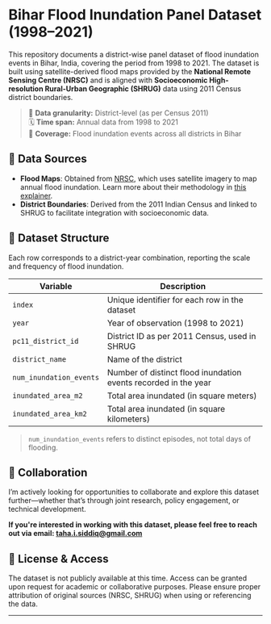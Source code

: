 # Bihar Flood Inundation Panel Dataset (1998–2021)

This repository documents a district-wise panel dataset of flood inundation events in Bihar, India, covering the period from 1998 to 2021. The dataset is built using satellite-derived flood maps provided by the **National Remote Sensing Centre (NRSC)** and is aligned with **Socioeconomic High-resolution Rural-Urban Geographic (SHRUG)** data using 2011 Census district boundaries.

> 📍 **Data granularity:** District-level (as per Census 2011)  
> 🗓️ **Time span:** Annual data from 1998 to 2021  
> 🌊 **Coverage:** Flood inundation events across all districts in Bihar

## 📡 Data Sources

- **Flood Maps**: Obtained from [NRSC](https://bhuvan-app1.nrsc.gov.in/thematic/thematic/index.php), which uses satellite imagery to map annual flood inundation. Learn more about their methodology in [this explainer](https://bhuvan-app1.nrsc.gov.in/bhuvan_links.php#flood).
- **District Boundaries**: Derived from the 2011 Indian Census and linked to SHRUG to facilitate integration with socioeconomic data.

## 📁 Dataset Structure

Each row corresponds to a district-year combination, reporting the scale and frequency of flood inundation.

| Variable                | Description                                                                 |
|------------------------|-----------------------------------------------------------------------------|
| `index`                | Unique identifier for each row in the dataset                               |
| `year`                 | Year of observation (1998 to 2021)                                          |
| `pc11_district_id`     | District ID as per 2011 Census, used in SHRUG                               |
| `district_name`        | Name of the district                                                        |
| `num_inundation_events`| Number of distinct flood inundation events recorded in the year             |
| `inundated_area_m2`    | Total area inundated (in square meters)                                     |
| `inundated_area_km2`   | Total area inundated (in square kilometers)                                  |

> `num_inundation_events` refers to distinct episodes, not total days of flooding.

## 🤝 Collaboration

I’m actively looking for opportunities to collaborate and explore this dataset further—whether that’s through joint research, policy engagement, or technical development.

**If you're interested in working with this dataset, please feel free to reach out via email: [taha.i.siddiq@gmail.com](mailto:taha.i.siddiq@gmail.com)**

## 📜 License & Access

The dataset is not publicly available at this time. Access can be granted upon request for academic or collaborative purposes. Please ensure proper attribution of original sources (NRSC, SHRUG) when using or referencing the data.

---
